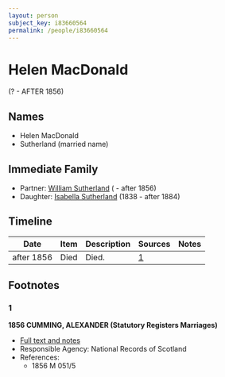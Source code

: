 ```yaml
---
layout: person
subject_key: i83660564
permalink: /people/i83660564
---
```


# Helen MacDonald
(? - AFTER 1856)

## Names

* Helen MacDonald
* Sutherland (married name)

## Immediate Family

* Partner: [William Sutherland](./@72992640@-william-sutherland-b-d1856.md) ( - after 1856)
* Daughter: [Isabella Sutherland](./@79967653@-isabella-sutherland-b1838-d1884.md) (1838 - after 1884)

## Timeline

Date | Item | Description | Sources | Notes
---|---|---|---|---
after 1856 | Died | Died. | [1](#1) | 

## Footnotes

### 1

**1856 CUMMING, ALEXANDER (Statutory Registers Marriages)**

* [Full text and notes](../sources/@68937264@-1856-cumming,-alexander-statutory-registers-marriages-.md)
* Responsible Agency: National Records of Scotland
* References: 
  * 1856 M 051/5

